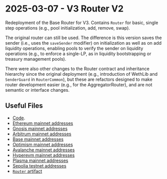# 2025-03-07 - V3 Router V2

Redeployment of the Base Router for V3.
Contains `Router` for basic, single step operations (e.g., pool initialization, add, remove, swap).

The original router can still be used. The difference is this version saves the sender (i.e., uses the `saveSender` modifier) on initialization as well as on add liquidity operations, enabling pools to verify the sender on liquidity operations (e.g., to enforce a single-LP, as in liquidity bootstrapping or treasury management pools).

There were also other changes to the Router contract and inheritance hierarchy since the original deployment (e.g., introduction of WethLib and `SenderGuard` in `RouterCommon`), but these are refactors designed to make router development easier (e.g., for the AggregatorRouter), and are not semantic or interface changes.

## Useful Files

- [Code](https://github.com/balancer/balancer-v3-monorepo/commit/577b86c7aec06c01e5f57bf20d4a0f728ce249b2).
- [Ethereum mainnet addresses](./output/mainnet.json)
- [Gnosis mainnet addresses](./output/gnosis.json)
- [Arbitrum mainnet addresses](./output/arbitrum.json)
- [Base mainnet addresses](./output/base.json)
- [Optimism mainnet addresses](./output/optimism.json)
- [Avalanche mainnet addresses](./output/avalanche.json)
- [Hyperevm mainnet addresses](./output/hyperevm.json)
- [Plasma mainnet addresses](./output/plasma.json)
- [Sepolia testnet addresses](./output/sepolia.json)
- [`Router` artifact](./artifact/Router.json)

